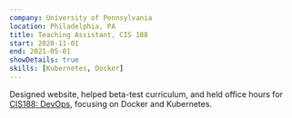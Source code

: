```yaml
---
company: University of Pennsylvania
location: Philadelphia, PA
title: Teaching Assistant, CIS 188
start: 2020-11-01
end: 2021-05-01
showDetails: true
skills: [Kubernetes, Docker]
---
```


Designed website, helped beta-test curriculum, and held office hours for [CIS188: DevOps](https://cis188.org/), focusing on Docker and Kubernetes.

